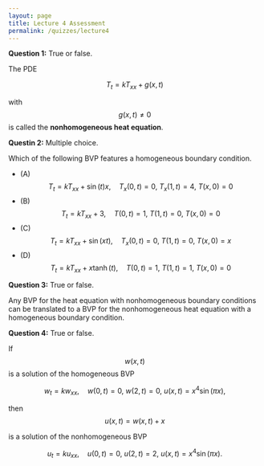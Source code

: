 ```yaml
---
layout: page
title: Lecture 4 Assessment
permalink: /quizzes/lecture4
---
```



**Question 1:**  True or false.

The PDE 

$$T_t = kT_{xx} + g(x,t)$$

with $$g(x,t)\neq 0$$ is called the **nonhomogeneous heat equation**.


**Questin 2:**  Multiple choice.

Which of the following BVP features a homogeneous boundary condition.

* (A) $$T_t = kT_{xx} + \sin(t)x,\quad T_x(0,t) = 0,\ T_x(1,t) = 4,\ T(x,0) = 0$$
* (B) $$T_t = kT_{xx} + 3,\quad T(0,t) = 1,\ T(1,t) = 0,\ T(x,0) = 0$$
* (C) $$T_t = kT_{xx} + \sin(xt),\quad T_x(0,t) = 0,\ T(1,t) = 0,\ T(x,0) = x$$
* (D) $$T_t = kT_{xx} + x\tanh(t),\quad T(0,t) = 1,\ T(1,t) = 1,\ T(x,0) = 0$$


**Question 3:**  True or false.

Any BVP for the heat equation with nonhomogeneous boundary conditions can be translated to a BVP for the nonhomogeneous heat equation with a homogeneous boundary condition.


**Question 4:**  True or false.

If $$w(x,t)$$ is a solution of the homogeneous BVP

$$w_t = kw_{xx},\quad w(0,t) = 0,\ w(2,t) = 0,\ u(x,t) = x^4\sin(\pi x),$$

then $$u(x,t) = w(x,t) + x$$

is a solution of the nonhomogeneous BVP

$$u_t = ku_{xx},\quad u(0,t) = 0,\ u(2,t) = 2,\ u(x,t) = x^4\sin(\pi x).$$





